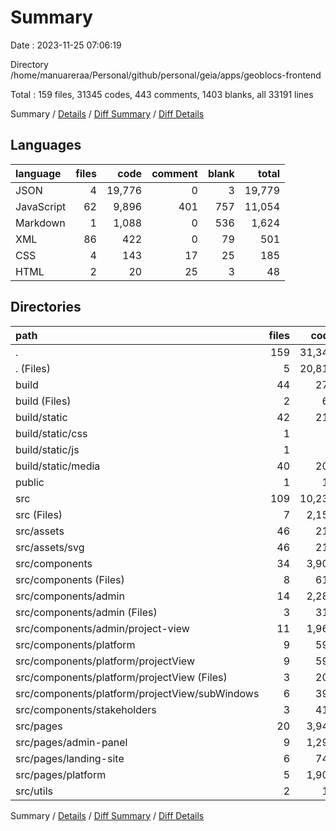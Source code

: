 # Summary

Date : 2023-11-25 07:06:19

Directory /home/manuareraa/Personal/github/personal/geia/apps/geoblocs-frontend

Total : 159 files,  31345 codes, 443 comments, 1403 blanks, all 33191 lines

Summary / [Details](details.md) / [Diff Summary](diff.md) / [Diff Details](diff-details.md)

## Languages
| language | files | code | comment | blank | total |
| :--- | ---: | ---: | ---: | ---: | ---: |
| JSON | 4 | 19,776 | 0 | 3 | 19,779 |
| JavaScript | 62 | 9,896 | 401 | 757 | 11,054 |
| Markdown | 1 | 1,088 | 0 | 536 | 1,624 |
| XML | 86 | 422 | 0 | 79 | 501 |
| CSS | 4 | 143 | 17 | 25 | 185 |
| HTML | 2 | 20 | 25 | 3 | 48 |

## Directories
| path | files | code | comment | blank | total |
| :--- | ---: | ---: | ---: | ---: | ---: |
| . | 159 | 31,345 | 443 | 1,403 | 33,191 |
| . (Files) | 5 | 20,817 | 2 | 540 | 21,359 |
| build | 44 | 270 | 5 | 39 | 314 |
| build (Files) | 2 | 60 | 0 | 0 | 60 |
| build/static | 42 | 210 | 5 | 39 | 254 |
| build/static/css | 1 | 3 | 3 | 0 | 6 |
| build/static/js | 1 | 1 | 2 | 0 | 3 |
| build/static/media | 40 | 206 | 0 | 39 | 245 |
| public | 1 | 19 | 25 | 3 | 47 |
| src | 109 | 10,239 | 411 | 821 | 11,471 |
| src (Files) | 7 | 2,154 | 59 | 144 | 2,357 |
| src/assets | 46 | 216 | 0 | 40 | 256 |
| src/assets/svg | 46 | 216 | 0 | 40 | 256 |
| src/components | 34 | 3,906 | 61 | 346 | 4,313 |
| src/components (Files) | 8 | 612 | 4 | 58 | 674 |
| src/components/admin | 14 | 2,285 | 42 | 172 | 2,499 |
| src/components/admin (Files) | 3 | 316 | 9 | 21 | 346 |
| src/components/admin/project-view | 11 | 1,969 | 33 | 151 | 2,153 |
| src/components/platform | 9 | 599 | 2 | 67 | 668 |
| src/components/platform/projectView | 9 | 599 | 2 | 67 | 668 |
| src/components/platform/projectView (Files) | 3 | 205 | 0 | 20 | 225 |
| src/components/platform/projectView/subWindows | 6 | 394 | 2 | 47 | 443 |
| src/components/stakeholders | 3 | 410 | 13 | 49 | 472 |
| src/pages | 20 | 3,944 | 288 | 289 | 4,521 |
| src/pages/admin-panel | 9 | 1,296 | 21 | 99 | 1,416 |
| src/pages/landing-site | 6 | 740 | 162 | 74 | 976 |
| src/pages/platform | 5 | 1,908 | 105 | 116 | 2,129 |
| src/utils | 2 | 19 | 3 | 2 | 24 |

Summary / [Details](details.md) / [Diff Summary](diff.md) / [Diff Details](diff-details.md)